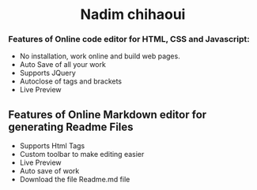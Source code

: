 <div align="center">

# Nadim chihaoui


</div>



### Features of Online code editor for HTML, CSS and Javascript:

- No installation, work online and build web pages.
- Auto Save of all your work
- Supports JQuery
- Autoclose of tags and brackets
- Live Preview



## Features of Online Markdown editor for generating Readme Files

- Supports Html Tags
- Custom toolbar to make editing easier
- Live Preview
- Auto save of work
- Download the file Readme.md file

